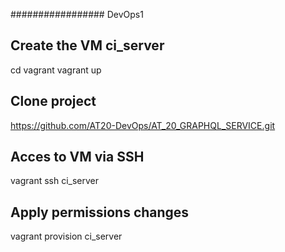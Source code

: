 
#################
DevOps1
## Create the VM ci_server
cd vagrant
vagrant up
## Clone project
https://github.com/AT20-DevOps/AT_20_GRAPHQL_SERVICE.git
## Acces to VM via SSH
vagrant ssh ci_server

## Apply permissions changes
vagrant provision ci_server

